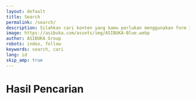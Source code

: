 ```yaml
---
layout: default
title: Search
permalink: /search/
description: Silahkan cari konten yang kamu perlukan menggunakan form ini.
image: https://asibuka.com/assets/img/ASIBUKA-Blue.webp
author: ASIBUKA Group
robots: index, follow
keywords: search, cari
lang: id
skip_amp: true
---
```

<h1 class="main-heading">Hasil Pencarian</h1>
<div id="results" class="post-containers"></div>